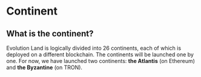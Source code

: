 # Continent

## **What is the continent?**

Evolution Land is logically divided into 26 continents, each of which is deployed on a different blockchain. The continents will be launched one by one. For now, we have launched two continents: **the Atlantis** \(on Ethereum\) and **the Byzantine** \(on TRON\).

